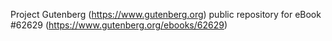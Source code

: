 Project Gutenberg (https://www.gutenberg.org) public repository for eBook #62629 (https://www.gutenberg.org/ebooks/62629)
